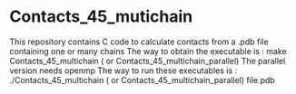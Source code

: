 # Contacts_45_mutichain
This repository contains C code to calculate contacts from a .pdb file containing one or many chains
The way to obtain the executable is : make Contacts_45_multichain ( or Contacts_45_multichain_parallel)
The parallel version needs openmp
The way to run these executables is : ./Contacts_45_multichain ( or Contacts_45_multichain_parallel) file.pdb

